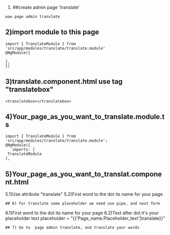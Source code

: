 1) ##create admin page 'translate'
```
waw page admin translate
```
## 2)import module to this page
  ```
  import { TranslateModule } from 'src/app/modules/translate/translate.module'
  @NgModule({

  ],
  })
  ```
## 3)translate.component.html use tag "translatebox"
 ```<translatebox></translatebox> ```
## 4)Your_page_as_you_want_to_translate.module.ts
 ```
import { TranslateModule } from 'src/app/modules/translate/translate.module';
@NgModule({
	imports: [
  TranslateModule	
],
```
## 5)Your_page_as_you_want_to_translat.component.html
  5.1)Use attribute "translate"
  5.2)First word to the dot its name for your page
  ```
## 6) For translate some placeholder we need use pipe, and next form
```
6.1)First word to the dot its name for your page
6.2)Text after dot it's your placeholder text
placeholder = "{{'Page_name.Placeholder_text'|translate}}"
```
## 7) Go to  page admin translate, and translate your words
